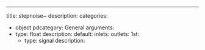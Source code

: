 ---
title: stepnoise~
description:
categories:
 - object
pdcategory: General
arguments:
- type: float
  description:
  default:
inlets:
outlets:
  1st:
  - type: signal
    description:
